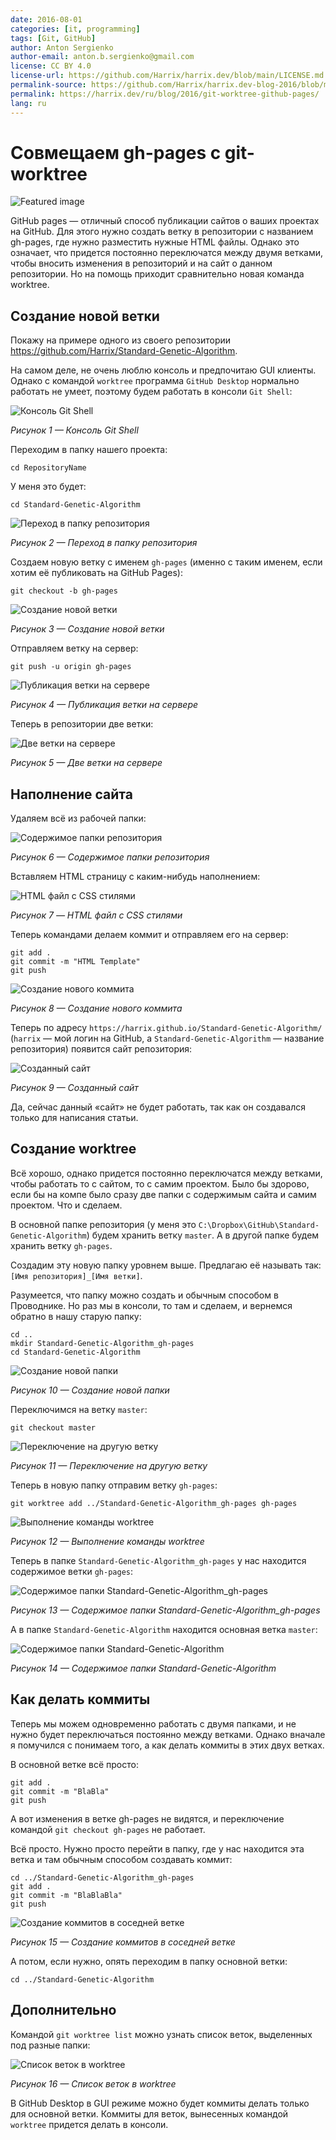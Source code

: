 ```yaml
---
date: 2016-08-01
categories: [it, programming]
tags: [Git, GitHub]
author: Anton Sergienko
author-email: anton.b.sergienko@gmail.com
license: CC BY 4.0
license-url: https://github.com/Harrix/harrix.dev/blob/main/LICENSE.md
permalink-source: https://github.com/Harrix/harrix.dev-blog-2016/blob/main/git-worktree-github-pages/git-worktree-github-pages.md
permalink: https://harrix.dev/ru/blog/2016/git-worktree-github-pages/
lang: ru
---
```


# Совмещаем gh-pages с git-worktree

![Featured image](featured-image.svg)

GitHub pages — отличный способ публикации сайтов о ваших проектах на GitHub. Для этого нужно создать ветку в репозитории с названием gh-pages, где нужно разместить нужные HTML файлы. Однако это означает, что придется постоянно переключатся между двумя ветками, чтобы вносить изменения в репозиторий и на сайт о данном репозитории. Но на помощь приходит сравнительно новая команда worktree.

## Создание новой ветки

Покажу на примере одного из своего репозитории <https://github.com/Harrix/Standard-Genetic-Algorithm>.

На самом деле, не очень люблю консоль и предпочитаю GUI клиенты. Однако с командой `worktree` программа `GitHub Desktop` нормально работать не умеет, поэтому будем работать в консоли `Git Shell`:

![Консоль Git Shell](img/git-shell.png)

_Рисунок 1 — Консоль Git Shell_

Переходим в папку нашего проекта:

```console
cd RepositoryName
```

У меня это будет:

```console
cd Standard-Genetic-Algorithm
```

![Переход в папку репозитория](img/console_01.png)

_Рисунок 2 — Переход в папку репозитория_

Создаем новую ветку с именем `gh-pages` (именно с таким именем, если хотим её публиковать на GitHub Pages):

```console
git checkout -b gh-pages
```

![Создание новой ветки](img/console_02.png)

_Рисунок 3 — Создание новой ветки_

Отправляем ветку на сервер:

```console
git push -u origin gh-pages
```

![Публикация ветки на сервере](img/console_03.png)

_Рисунок 4 — Публикация ветки на сервере_

Теперь в репозитории две ветки:

![Две ветки на сервере](img/github.png)

_Рисунок 5 — Две ветки на сервере_

## Наполнение сайта

Удаляем всё из рабочей папки:

![Содержимое папки репозитория](img/folder_01.png)

_Рисунок 6 — Содержимое папки репозитория_

Вставляем HTML страницу с каким-нибудь наполнением:

![HTML файл с CSS стилями](img/folder_02.png)

_Рисунок 7 — HTML файл с CSS стилями_

Теперь командами делаем коммит и отправляем его на сервер:

```console
git add .
git commit -m "HTML Template"
git push
```

![Создание нового коммита](img/console_04.png)

_Рисунок 8 — Создание нового коммита_

Теперь по адресу `https://harrix.github.io/Standard-Genetic-Algorithm/` (`harrix` — мой логин на GitHub, а `Standard-Genetic-Algorithm` — название репозитория) появится сайт репозитория:

![Созданный сайт](img/site.png)

_Рисунок 9 — Созданный сайт_

Да, сейчас данный «сайт» не будет работать, так как он создавался только для написания статьи.

## Создание worktree

Всё хорошо, однако придется постоянно переключатся между ветками, чтобы работать то с сайтом, то с самим проектом. Было бы здорово, если бы на компе было сразу две папки с содержимым сайта и самим проектом. Что и сделаем.

В основной папке репозитория (у меня это `C:\Dropbox\GitHub\Standard-Genetic-Algorithm`) будем хранить ветку `master`. А в другой папке будем хранить ветку `gh-pages`.

Создадим эту новую папку уровнем выше. Предлагаю её называть так: `[Имя репозитория]_[Имя ветки]`.

Разумеется, что папку можно создать и обычным способом в Проводнике. Но раз мы в консоли, то там и сделаем, и вернемся обратно в нашу старую папку:

```console
cd ..
mkdir Standard-Genetic-Algorithm_gh-pages
cd Standard-Genetic-Algorithm
```

![Создание новой папки](img/folder_03.png)

_Рисунок 10 — Создание новой папки_

Переключимся на ветку `master`:

```console
git checkout master
```

![Переключение на другую ветку](img/console_05.png)

_Рисунок 11 — Переключение на другую ветку_

Теперь в новую папку отправим ветку `gh-pages`:

```console
git worktree add ../Standard-Genetic-Algorithm_gh-pages gh-pages
```

![Выполнение команды worktree](img/console_06.png)

_Рисунок 12 — Выполнение команды worktree_

Теперь в папке `Standard-Genetic-Algorithm_gh-pages` у нас находится содержимое ветки `gh-pages`:

![Содержимое папки Standard-Genetic-Algorithm_gh-pages](img/folder_04.png)

_Рисунок 13 — Содержимое папки Standard-Genetic-Algorithm_gh-pages_

А в папке `Standard-Genetic-Algorithm` находится основная ветка `master`:

![Содержимое папки Standard-Genetic-Algorithm](img/folder_05.png)

_Рисунок 14 — Содержимое папки Standard-Genetic-Algorithm_

## Как делать коммиты

Теперь мы можем одновременно работать с двумя папками, и не нужно будет переключаться постоянно между ветками. Однако вначале я помучился с понимаем того, а как делать коммиты в этих двух ветках.

В основной ветке всё просто:

```console
git add .
git commit -m "BlaBla"
git push
```

А вот изменения в ветке gh-pages не видятся, и переключение командой `git checkout gh-pages` не работает.

Всё просто. Нужно просто перейти в папку, где у нас находится эта ветка и там обычным способом создавать коммит:

```console
cd ../Standard-Genetic-Algorithm_gh-pages
git add .
git commit -m "BlaBlaBla"
git push
```

![Создание коммитов в соседней ветке](img/console_07.png)

_Рисунок 15 — Создание коммитов в соседней ветке_

А потом, если нужно, опять переходим в папку основной ветки:

```console
cd ../Standard-Genetic-Algorithm
```

## Дополнительно

Командой `git worktree list` можно узнать список веток, выделенных под разные папки:

![Список веток в worktree](img/console_08.png)

_Рисунок 16 — Список веток в worktree_

В GitHub Desktop в GUI режиме можно будет коммиты делать только для основной ветки. Коммиты для веток, вынесенных командой `worktree` придется делать в консоли.
